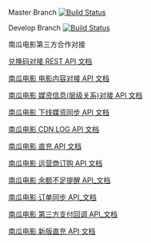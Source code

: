 Master Branch [![Build Status](https://travis-ci.org/pumpkin-movie/pumpkin_partner_api_demo.svg?branch=master)](https://travis-ci.org/pumpkin-movie/pumpkin_partner_api_demo)

Develop Branch [![Build Status](https://travis-ci.org/pumpkin-movie/pumpkin_partner_api_demo.svg?branch=develop)](https://travis-ci.org/pumpkin-movie/pumpkin_partner_api_demo)

南瓜电影第三方合作对接

[兑换码对接 REST API 文档](https://github.com/pumpkin-movie/pumpkin_partner_api_demo/blob/master/doc/%E5%85%91%E6%8D%A2%E7%A0%81%E5%AF%B9%E6%8E%A5%20REST%20API.md)

[南瓜电影 电影内容对接 API 文档](https://github.com/pumpkin-movie/pumpkin_partner_api_demo/blob/master/doc/pumpkin_partner_movie_api.md)

[南瓜电影 媒资信息(层级关系)对接 API 文档](https://github.com/pumpkin-movie/pumpkin_partner_api_demo/blob/master/doc/pumpkin_partner_media_api.md)

[南瓜电影 下线媒资同步 API 文档](https://github.com/pumpkin-movie/pumpkin_partner_api_demo/blob/master/doc/pumpkin_partner_offlinemedia_api.md)

[南瓜电影 CDN LOG API 文档](https://github.com/pumpkin-movie/pumpkin_partner_api_demo/blob/master/doc/cdn_log_api.md)

[南瓜电影 直充 API 文档](https://github.com/pumpkin-movie/pumpkin_partner_api_demo/blob/master/doc/pumpkin_partner_pay.md)

[南瓜电影 运营商订购 API 文档](https://github.com/pumpkin-movie/pumpkin_partner_api_demo/blob/master/doc/pumpkin_partner_operator_pay.md)

[南瓜电影 余额不足提醒 API_文档](https://github.com/pumpkin-movie/pumpkin_partner_api_demo/blob/master/doc/pumpkin_partner_insufficient_balance_sms.md)

[南瓜电影 订单同步 API_文档](https://github.com/pumpkin-movie/pumpkin_partner_api_demo/blob/master/doc/pumpkin_partner_sync_order_record.md)

[南瓜电影 第三方支付回调 API_文档](https://github.com/pumpkin-movie/pumpkin_partner_api_demo/blob/master/doc/pumpkin_partner_third_pay_notify.md)

[南瓜电影 新版直充 API 文档](https://github.com/pumpkin-movie/pumpkin_partner_api_demo/blob/master/doc/pumpkin_partner_new_pay.md)